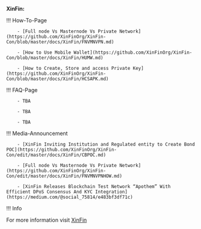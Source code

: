 ﻿**XinFin:**

!!! How-To-Page

        - [Full node Vs Masternode Vs Private Network](https://github.com/XinFinOrg/XinFin-Con/blob/master/docs/XinFin/FNVMNVPN.md)

        - [How to Use Mobile Wallet](https://github.com/XinFinOrg/XinFin-Con/blob/master/docs/XinFin/HUMW.md)

        - [How to Create, Store and access Private Key](https://github.com/XinFinOrg/XinFin-Con/blob/master/docs/XinFin/HCSAPK.md)


!!! FAQ-Page

        - TBA

        - TBA

        - TBA

!!! Media-Announcement

        - [XinFin Inviting Institution and Regulated entity to Create Bond POC](https://github.com/XinFinOrg/XinFin-Con/edit/master/docs/XinFin/CBPOC.md)

        - [Full node Vs Masternode Vs Private Network](https://github.com/XinFinOrg/XinFin-Con/edit/master/docs/XinFin/FNVMNVPNHOW.md)
        
        - [XinFin Releases Blockchain Test Network “Apothem” With Efficient DPoS Consensus And KYC Integration](https://medium.com/@social_75814/e483bf3df71c)

!!! Info

For more information visit [XinFin](https://howto.xinfin.org)
